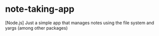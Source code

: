 # note-taking-app
[Node.js] Just a simple app that manages notes using the file system and yargs (among other packages)
